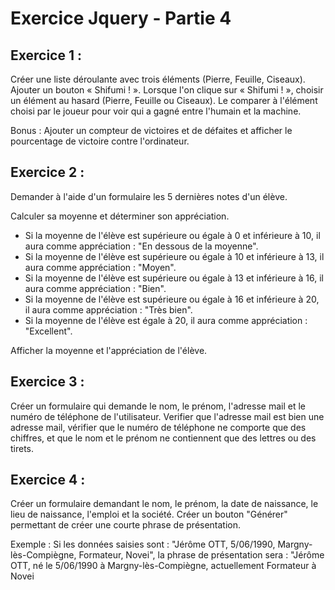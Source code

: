 # Exercice Jquery - Partie 4

## Exercice 1 :

Créer une liste déroulante avec trois éléments (Pierre, Feuille, Ciseaux). Ajouter un bouton « Shifumi ! ». Lorsque l'on clique sur « Shifumi ! », choisir un élément au hasard (Pierre, Feuille ou Ciseaux). Le comparer à l'élément choisi par le joueur pour voir qui a gagné entre l'humain et la machine.

Bonus : Ajouter un compteur de victoires et de défaites et afficher le pourcentage de victoire contre l'ordinateur.

## Exercice 2 :

Demander à l'aide d'un formulaire les 5 dernières notes d'un élève.

Calculer sa moyenne et déterminer son appréciation.

- Si la moyenne de l'élève est supérieure ou égale à 0 et inférieure à 10, il aura comme appréciation : "En dessous de la moyenne".
- Si la moyenne de l'élève est supérieure ou égale à 10 et inférieure à 13, il aura comme appréciation : "Moyen".
- Si la moyenne de l'élève est supérieure ou égale à 13 et inférieure à 16, il aura comme appréciation : "Bien".
- Si la moyenne de l'élève est supérieure ou égale à 16 et inférieure à 20, il aura comme appréciation : "Très bien".
- Si la moyenne de l'élève est égale à 20, il aura comme appréciation : "Excellent".

Afficher la moyenne et l'appréciation de l'élève.

## Exercice 3 :

Créer un formulaire qui demande le nom, le prénom, l'adresse mail et le numéro de téléphone de l'utilisateur.
Verifier que l'adresse mail est bien une adresse mail, vérifier que le numéro de téléphone ne comporte que des chiffres, et que le nom et le prénom ne contiennent que des lettres ou des tirets.

## Exercice 4 :

Créer un formulaire demandant le nom, le prénom, la date de naissance, le lieu de naissance, l'emploi et la société.
Créer un bouton "Générer" permettant de créer une courte phrase de présentation.

Exemple : Si les données saisies sont : "Jérôme OTT, 5/06/1990, Margny-lès-Compiègne, Formateur, Novei", la phrase de présentation sera : "Jérôme OTT, né le 5/06/1990 à Margny-lès-Compiègne, actuellement Formateur à Novei
